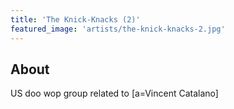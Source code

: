 ```yaml
---
title: 'The Knick-Knacks (2)'
featured_image: 'artists/the-knick-knacks-2.jpg'
---
```


## About

US doo wop group related to [a=Vincent Catalano]
